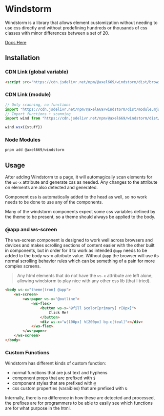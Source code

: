 

# Windstorm
Windstorm is a library that allows element customization without needing to
use css directly and without predefining hundreds or thousands of css classes
with minor differences between a set of 20.

[Docs Here](https://axel669.github.io/lib.windstorm/)

## Installation

### CDN Link (global variable)
```html
<script src="https://cdn.jsdelivr.net/npm/@axel669/windstorm/dist/browser.js"></script>
```

### CDN Link (module)
```js
// Only scanning, no functions
import "https://cdn.jsdelivr.net/npm/@axel669/windstorm/dist/module.mjs"
// Import functions + scanning
import wind from "https://cdn.jsdelivr.net/npm/@axel669/windstorm/dist/module.mjs"

wind.wsx({stuff})
```

### Node Modules
```bash
pnpm add @axel669/windstorm
```

## Usage
After adding Windstorm to a page, it will automagically scan elements for the
`ws-x` attribute and generate css as needed. Any changes to the attribute on
elements are also detected and generated.

Component css is automatically added to the head as well, so no work needs to be
done to use any of the components.

Many of the windstorm components expect some css variables defined by the theme
to be present, so a theme should always be applied to the body.

### @app and ws-screen
The ws-screen component is designed to work well across browsers and devices
and makes scrolling sections of content easier with the other built in
components, but in order for it to work as intended `@app` needs to be added to
the body ws-x attribute value. Without `@app` the browser will use its normal
scrolling behavior rules which can be something of a pain for more complex
screens.

> Any html elements that do not have the `ws-x` attribute are left alone,
> allowing windstorm to play nice with any other css lib (that I tried).

```html
<body ws-x="theme[tron] @app">
    <ws-screen>
        <ws-paper ws-x="@outline">
            <ws-flex>
                <button ws-x="@fill $color[primary] r[8px]">
                    Click Me!
                </button>
                <div ws-x="w[100px] h[200px] bg-c[teal]"></div>
            </ws-flex>
        </ws-paper>
    </ws-screen>
</body>
```

### Custom Functions
Windstorm has different kinds of custom function:
- normal functions that are just text and hyphens
- component props that are prefixed with `$`
- component styles that are prefixed with `@`
- css custom properties (varaibles) that are prefixed with `&`

Internally, there is no difference in how these are detected and processed, the
prefixes are for programmers to be able to easily see which functions are for
what purpose in the html.